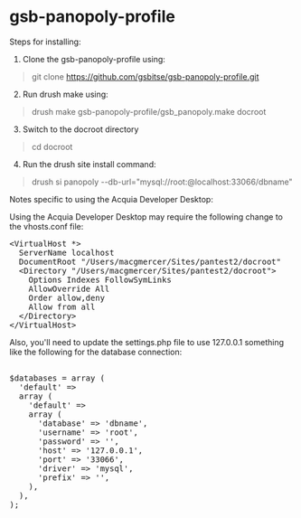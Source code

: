 gsb-panopoly-profile
====================

Steps for installing:

1) Clone the gsb-panopoly-profile using:

> git clone https://github.com/gsbitse/gsb-panopoly-profile.git

2) Run drush make using:

> drush make gsb-panopoly-profile/gsb_panopoly.make docroot

3) Switch to the docroot directory

> cd docroot

4) Run the drush site install command:

> drush si panopoly --db-url="mysql://root:@localhost:33066/dbname"

Notes specific to using the Acquia Developer Desktop: 

Using the Acquia Developer Desktop may require the following change to the vhosts.conf file:

<pre>
&lt;VirtualHost *&gt;
  ServerName localhost
  DocumentRoot "/Users/macgmercer/Sites/pantest2/docroot"
  &lt;Directory "/Users/macgmercer/Sites/pantest2/docroot"&gt;
    Options Indexes FollowSymLinks
    AllowOverride All
    Order allow,deny
    Allow from all
  &lt;/Directory&gt;
&lt;/VirtualHost&gt;
</pre>

Also, you'll need to update the settings.php file to use 127.0.0.1 something like the following for 
the database connection:

<pre>

$databases = array (
  'default' => 
  array (
    'default' => 
    array (
      'database' => 'dbname',
      'username' => 'root',
      'password' => '',
      'host' => '127.0.0.1',
      'port' => '33066',
      'driver' => 'mysql',
      'prefix' => '',
    ),
  ),
);

</pre>




